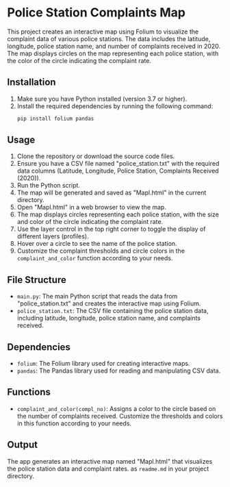 # Police Station Complaints Map

This project creates an interactive map using Folium to visualize the complaint data of various police stations. The data includes the latitude, longitude, police station name, and number of complaints received in 2020. The map displays circles on the map representing each police station, with the color of the circle indicating the complaint rate.

## Installation

1. Make sure you have Python installed (version 3.7 or higher).
2. Install the required dependencies by running the following command:
   ```python
   pip install folium pandas

## Usage

1. Clone the repository or download the source code files.
2. Ensure you have a CSV file named "police_station.txt" with the required data columns (Latitude, Longitude, Police Station, Complaints Received (2020)).
3. Run the Python script.
4. The map will be generated and saved as "Mapl.html" in the current directory.
5. Open "Mapl.html" in a web browser to view the map.
6. The map displays circles representing each police station, with the size and color of the circle indicating the complaint rate.
7. Use the layer control in the top right corner to toggle the display of different layers (profiles).
8. Hover over a circle to see the name of the police station.
9. Customize the complaint thresholds and circle colors in the `complaint_and_color` function according to your needs.

## File Structure

- `main.py`: The main Python script that reads the data from "police_station.txt" and creates the interactive map using Folium.
- `police_station.txt`: The CSV file containing the police station data, including latitude, longitude, police station name, and complaints received.

## Dependencies

- `folium`: The Folium library used for creating interactive maps.
- `pandas`: The Pandas library used for reading and manipulating CSV data.

## Functions

- `complaint_and_color(compl_no)`: Assigns a color to the circle based on the number of complaints received. Customize the thresholds and colors in this function according to your needs.

## Output

The app generates an interactive map named "Mapl.html" that visualizes the police station data and complaint rates.
as `readme.md` in your project directory.